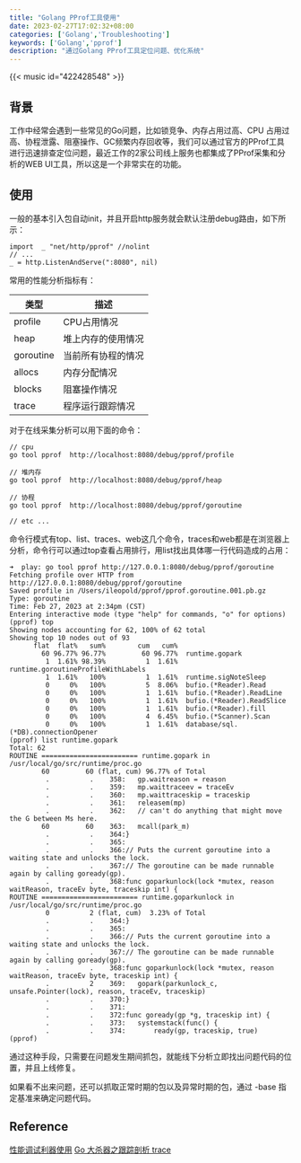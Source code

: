 ```yaml
---
title: "Golang PProf工具使用"
date: 2023-02-27T17:02:32+08:00
categories: ['Golang','Troubleshooting']
keywords: ['Golang','pprof']
description: "通过Golang PProf工具定位问题、优化系统"
---
```


{{< music id="422428548" >}}

## 背景
工作中经常会遇到一些常见的Go问题，比如锁竞争、内存占用过高、CPU 占用过高、协程泄露、阻塞操作、GC频繁内存回收等，我们可以通过官方的PProf工具进行迅速排查定位问题，最近工作的2家公司线上服务也都集成了PProf采集和分析的WEB UI工具，所以这是一个非常实在的功能。

## 使用
一般的基本引入包自动init，并且开启http服务就会默认注册debug路由，如下所示：

```
import	_ "net/http/pprof" //nolint
// ...
_ = http.ListenAndServe(":8080", nil)
```

常用的性能分析指标有：

|  类型   | 描述  |
|  ----  | ----  |
| profile  | CPU占用情况 |
| heap  | 堆上内存的使用情况 |
| goroutine  | 当前所有协程的情况 |
| allocs  | 内存分配情况 |
| blocks  | 阻塞操作情况 |
| trace  | 程序运行跟踪情况 |


对于在线采集分析可以用下面的命令：

```
// cpu
go tool pprof  http://localhost:8080/debug/pprof/profile

// 堆内存
go tool pprof  http://localhost:8080/debug/pprof/heap

// 协程
go tool pprof  http://localhost:8080/debug/pprof/goroutine

// etc ...
```

命令行模式有top、list、traces、web这几个命令，traces和web都是在浏览器上分析，命令行可以通过top查看占用排行，用list找出具体哪一行代码造成的占用：

```
➜  play: go tool pprof http://127.0.0.1:8080/debug/pprof/goroutine
Fetching profile over HTTP from http://127.0.0.1:8080/debug/pprof/goroutine
Saved profile in /Users/ileopold/pprof/pprof.goroutine.001.pb.gz
Type: goroutine
Time: Feb 27, 2023 at 2:34pm (CST)
Entering interactive mode (type "help" for commands, "o" for options)
(pprof) top
Showing nodes accounting for 62, 100% of 62 total
Showing top 10 nodes out of 93
      flat  flat%   sum%        cum   cum%
        60 96.77% 96.77%         60 96.77%  runtime.gopark
         1  1.61% 98.39%          1  1.61%  runtime.goroutineProfileWithLabels
         1  1.61%   100%          1  1.61%  runtime.sigNoteSleep
         0     0%   100%          5  8.06%  bufio.(*Reader).Read
         0     0%   100%          1  1.61%  bufio.(*Reader).ReadLine
         0     0%   100%          1  1.61%  bufio.(*Reader).ReadSlice
         0     0%   100%          1  1.61%  bufio.(*Reader).fill
         0     0%   100%          4  6.45%  bufio.(*Scanner).Scan
         0     0%   100%          1  1.61%  database/sql.(*DB).connectionOpener
(pprof) list runtime.gopark
Total: 62
ROUTINE ======================== runtime.gopark in /usr/local/go/src/runtime/proc.go
        60         60 (flat, cum) 96.77% of Total
         .          .    358:	gp.waitreason = reason
         .          .    359:	mp.waittraceev = traceEv
         .          .    360:	mp.waittraceskip = traceskip
         .          .    361:	releasem(mp)
         .          .    362:	// can't do anything that might move the G between Ms here.
        60         60    363:	mcall(park_m)
         .          .    364:}
         .          .    365:
         .          .    366:// Puts the current goroutine into a waiting state and unlocks the lock.
         .          .    367:// The goroutine can be made runnable again by calling goready(gp).
         .          .    368:func goparkunlock(lock *mutex, reason waitReason, traceEv byte, traceskip int) {
ROUTINE ======================== runtime.goparkunlock in /usr/local/go/src/runtime/proc.go
         0          2 (flat, cum)  3.23% of Total
         .          .    364:}
         .          .    365:
         .          .    366:// Puts the current goroutine into a waiting state and unlocks the lock.
         .          .    367:// The goroutine can be made runnable again by calling goready(gp).
         .          .    368:func goparkunlock(lock *mutex, reason waitReason, traceEv byte, traceskip int) {
         .          2    369:	gopark(parkunlock_c, unsafe.Pointer(lock), reason, traceEv, traceskip)
         .          .    370:}
         .          .    371:
         .          .    372:func goready(gp *g, traceskip int) {
         .          .    373:	systemstack(func() {
         .          .    374:		ready(gp, traceskip, true)
(pprof)
```

通过这种手段，只需要在问题发生期间抓包，就能线下分析立即找出问题代码的位置，并且上线修复。

如果看不出来问题，还可以抓取正常时期的包以及异常时期的包，通过 -base 指定基准来确定问题代码。

## Reference
[性能调试利器使用](http://liuqh.icu/2021/11/27/go/package/31-trace/)
[Go 大杀器之跟踪剖析 trace](https://eddycjy.gitbook.io/golang/di-9-ke-gong-ju/go-tool-trace)